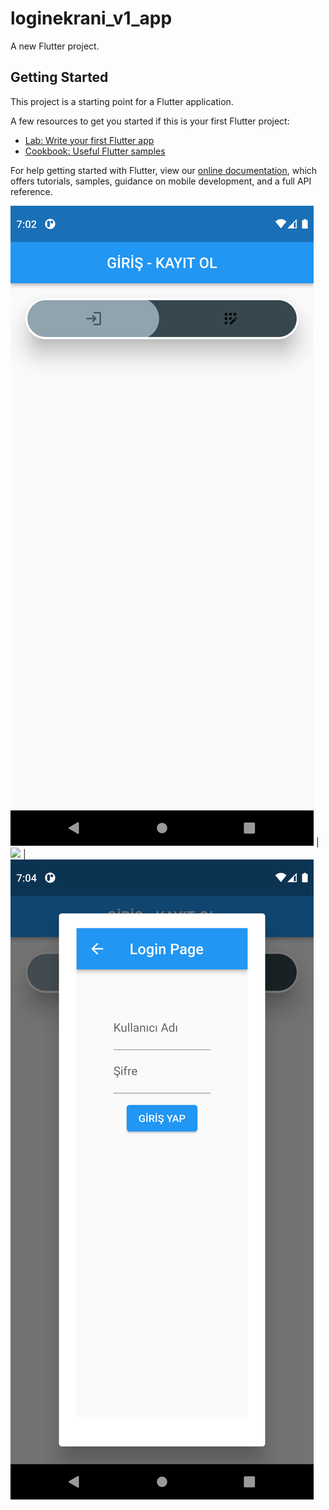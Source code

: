 # loginekrani_v1_app

A new Flutter project.

## Getting Started

This project is a starting point for a Flutter application.

A few resources to get you started if this is your first Flutter project:

- [Lab: Write your first Flutter app](https://flutter.dev/docs/get-started/codelab)
- [Cookbook: Useful Flutter samples](https://flutter.dev/docs/cookbook)

For help getting started with Flutter, view our
[online documentation](https://flutter.dev/docs), which offers tutorials,
samples, guidance on mobile development, and a full API reference.

![original-design](./resimler/AnaEkran.png)  |   ![](./resimler/KayıtOl_Penceresi.png) | ![](./resimler/LoginPenceresi.png)
